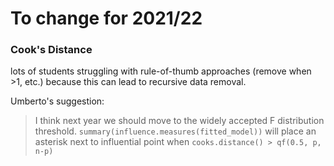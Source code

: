 # To change for 2021/22

### Cook's Distance

lots of students struggling with rule-of-thumb approaches (remove when >1, etc.) because this can lead to recursive data removal.

Umberto's suggestion:

> I think next year we should move to the widely accepted F distribution threshold.
> `summary(influence.measures(fitted_model))`
> will place an asterisk next to influential point when `cooks.distance() > qf(0.5, p, n-p)`

